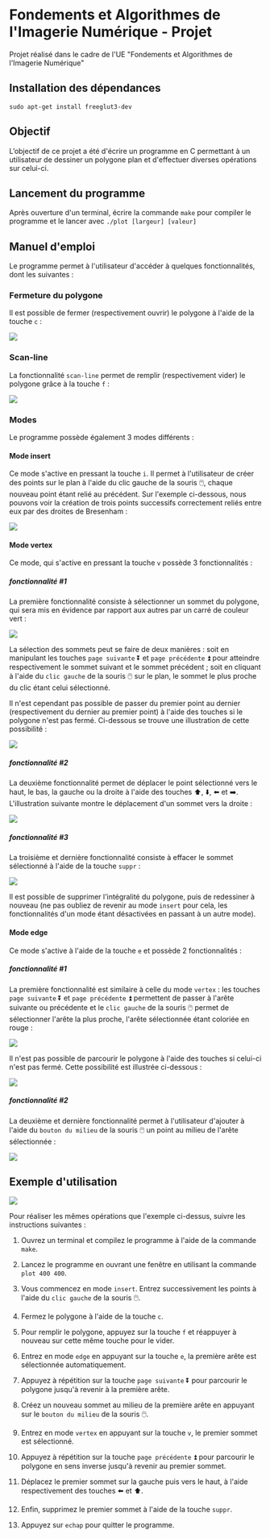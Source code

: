 # Fondements et Algorithmes de l'Imagerie Numérique - Projet
Projet réalisé dans le cadre de l'UE "Fondements et Algorithmes de l'Imagerie Numérique"

## Installation des dépendances

    sudo apt-get install freeglut3-dev

## Objectif

L’objectif de ce projet a été d'écrire un programme en C permettant à un utilisateur de dessiner un polygone plan et d'effectuer diverses opérations sur celui-ci.

## Lancement du programme

Après ouverture d'un terminal, écrire la commande `make` pour compiler le programme et le lancer avec `./plot [largeur] [valeur]`

## Manuel d'emploi

Le programme permet à l'utilisateur d'accéder à quelques fonctionnalités, dont les suivantes :

### Fermeture du polygone

Il est possible de fermer (respectivement ouvrir) le polygone à l'aide de la touche `c` :

![](illustrations/close.gif)

### Scan-line

La fonctionnalité `scan-line` permet de remplir (respectivement vider) le polygone grâce à la touche `f` :

![](illustrations/scanline.gif)

### Modes

Le programme possède également 3 modes différents :

#### Mode insert

Ce mode s'active en pressant la touche `i`. Il permet à l'utilisateur de créer des points sur le plan à l'aide du clic gauche de la souris :computer_mouse:, chaque nouveau point étant relié au précédent. Sur l'exemple ci-dessous, nous pouvons voir la création de trois points successifs correctement reliés entre eux par des droites de Bresenham :

![](illustrations/insert.gif)

#### Mode vertex

Ce mode, qui s'active en pressant la touche `v` possède 3 fonctionnalités :

##### fonctionnalité #1

La première fonctionnalité consiste à sélectionner un sommet du polygone, qui sera mis en évidence par rapport aux autres par un carré de couleur vert :

![](illustrations/vertex.gif)

La sélection des sommets peut se faire de deux manières : soit en manipulant les touches `page suivante` :arrow_double_down: et `page précédente` :arrow_double_up: pour atteindre respectivement le sommet suivant et le sommet précédent ; soit en cliquant à l'aide du `clic gauche` de la souris :computer_mouse: sur le plan, le sommet le plus proche du clic étant celui sélectionné.

Il n'est cependant pas possible de passer du premier point au dernier (respectivement du dernier au premier point) à l'aide des touches si le polygone n'est pas fermé. Ci-dessous se trouve une illustration de cette possibilité :

![](illustrations/vertex_close.gif)

##### fonctionnalité #2

La deuxième fonctionnalité permet de déplacer le point sélectionné vers le haut, le bas, la gauche ou la droite à l'aide des touches :arrow_up:, :arrow_down:, :arrow_left: et :arrow_right:. L'illustration suivante montre le déplacement d'un sommet vers la droite :

![](illustrations/move.gif)

##### fonctionnalité #3

La troisième et dernière fonctionnalité consiste à effacer le sommet sélectionné à l'aide de la touche `suppr` :

![](illustrations/suppr.gif)

Il est possible de supprimer l'intégralité du polygone, puis de redessiner à nouveau (ne pas oubliez de revenir au mode `insert` pour cela, les fonctionnalités d'un mode étant désactivées en passant à un autre mode).

#### Mode edge

Ce mode s'active à l'aide de la touche `e` et possède 2 fonctionnalités :

##### fonctionnalité #1

La première fonctionnalité est similaire à celle du mode `vertex` : les touches `page suivante` :arrow_double_down: et `page précédente` :arrow_double_up: permettent de passer à l'arête suivante ou précédente et le `clic gauche` de la souris :computer_mouse: permet de sélectionner l'arête la plus proche, l'arête sélectionnée étant coloriée en rouge :

![](illustrations/edge.gif)

Il n'est pas possible de parcourir le polygone à l'aide des touches si celui-ci n'est pas fermé. Cette possibilité est illustrée ci-dessous :

![](illustrations/edge_close.gif)

##### fonctionnalité #2

La deuxième et dernière fonctionnalité permet à l'utilisateur d'ajouter à l'aide du `bouton du milieu` de la souris :computer_mouse: un point au milieu de l'arête sélectionnée :

![](illustrations/add.gif)

## Exemple d'utilisation

![](illustrations/test.gif)

Pour réaliser les mêmes opérations que l'exemple ci-dessus, suivre les instructions suivantes :

1.  Ouvrez un terminal et compilez le programme à l'aide de la commande `make`.

2.  Lancez le programme en ouvrant une fenêtre en utilisant la commande `plot 400 400`.

3.  Vous commencez en mode `insert`. Entrez successivement les points à l'aide du `clic gauche` de la souris :computer_mouse:.

4.  Fermez le polygone à l'aide de la touche `c`.

5.  Pour remplir le polygone, appuyez sur la touche `f` et réappuyer à nouveau sur cette même touche pour le vider.

6.  Entrez en mode `edge` en appuyant sur la touche `e`, la première arête est sélectionnée automatiquement.

7.  Appuyez à répétition sur la touche `page suivante` :arrow_double_down: pour parcourir le polygone jusqu'à revenir à la première arête.

8.  Créez un nouveau sommet au milieu de la première arête en appuyant sur le `bouton du milieu` de la souris :computer_mouse:.

9.  Entrez en mode `vertex` en appuyant sur la touche `v`, le premier sommet est sélectionné.

10. Appuyez à répétition sur la touche `page précédente` :arrow_double_up: pour parcourir le polygone en sens inverse jusqu'à revenir au premier sommet.

11. Déplacez le premier sommet sur la gauche puis vers le haut, à l'aide respectivement des touches :arrow_left: et :arrow_up:.

12. Enfin, supprimez le premier sommet à l'aide de la touche `suppr`.

13. Appuyez sur `echap` pour quitter le programme.
